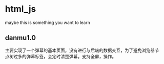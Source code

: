 # html_js
maybe this is something you want to learn
## danmu1.0
主要实现了一个弹幕的基本页面，没有进行与后端的数据交互，为了避免浏览器节点树过多的弹幕标签，会定时清楚弹幕。支持全屏，操作。